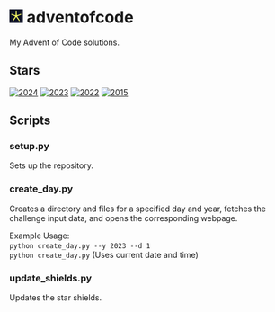 # <img src="assets/favicon.png" alt="favicon" style="width:24px;"> adventofcode
My Advent of Code solutions.

## Stars
<!-- SHIELDS_START --> 
[![2024](https://img.shields.io/badge/2024-2★-d3d2ca?style=flat-square)](https://adventofcode.com/2024) [![2023](https://img.shields.io/badge/2023-16★-d9d08f?style=flat-square)](https://adventofcode.com/2023) [![2022](https://img.shields.io/badge/2022-22★-dbcf76?style=flat-square)](https://adventofcode.com/2022) [![2015](https://img.shields.io/badge/2015-9★-d6d1ad?style=flat-square)](https://adventofcode.com/2015)
<!-- SHIELDS_END -->


## Scripts

### setup.py
Sets up the repository.

### create_day.py
Creates a directory and files for a specified day and year, fetches the challenge input data, and opens the corresponding webpage.

Example Usage:\
`python create_day.py --y 2023 --d 1`\
`python create_day.py` (Uses current date and time)

### update_shields.py
Updates the star shields.

